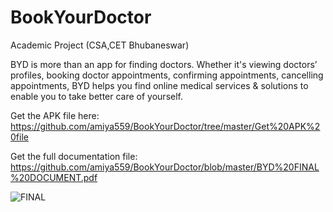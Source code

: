 # BookYourDoctor
Academic Project (CSA,CET Bhubaneswar)

BYD is more than an app for finding doctors. Whether it's viewing doctors’ profiles, booking doctor appointments, confirming appointments, cancelling appointments, BYD helps you find online medical services & solutions to enable you to take better care of yourself.

Get the APK file here: https://github.com/amiya559/BookYourDoctor/tree/master/Get%20APK%20file

Get the full documentation file: https://github.com/amiya559/BookYourDoctor/blob/master/BYD%20FINAL%20DOCUMENT.pdf

![FINAL](https://user-images.githubusercontent.com/54852202/81508152-05935680-9320-11ea-9f15-d2b53bbd2782.jpg)
